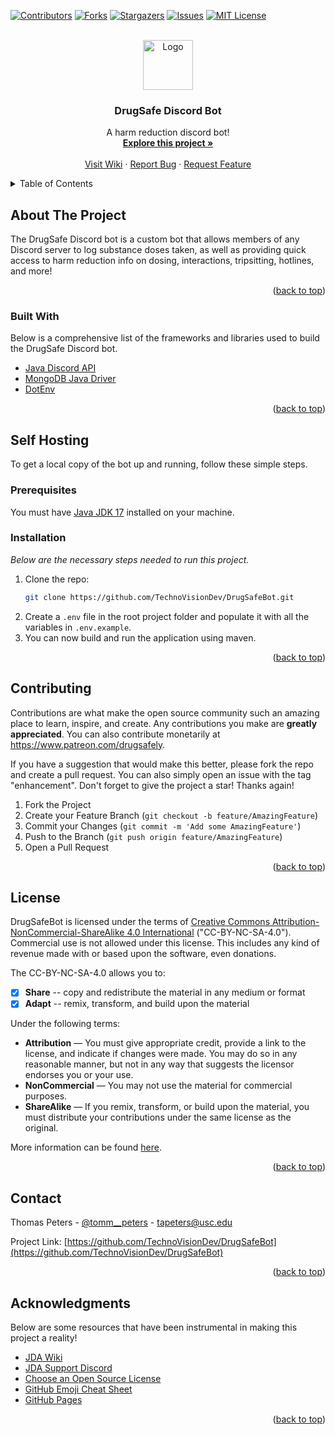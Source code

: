 <div id="top"></div>
<!--
*** Thanks for checking out the Best-README-Template. If you have a suggestion
*** that would make this better, please fork the repo and create a pull request
*** or simply open an issue with the tag "enhancement".
*** Don't forget to give the project a star!
*** Thanks again! Now go create something AMAZING! :D
-->



<!-- PROJECT SHIELDS -->
<!--
*** I'm using markdown "reference style" links for readability.
*** Reference links are enclosed in brackets [ ] instead of parentheses ( ).
*** See the bottom of this document for the declaration of the reference variables
*** for contributors-url, forks-url, etc. This is an optional, concise syntax you may use.
*** https://www.markdownguide.org/basic-syntax/#reference-style-links
-->
[![Contributors][contributors-shield]][contributors-url]
[![Forks][forks-shield]][forks-url]
[![Stargazers][stars-shield]][stars-url]
[![Issues][issues-shield]][issues-url]
[![MIT License][license-shield]][license-url]



<!-- PROJECT LOGO -->
<br />
<div align="center">
  <a href="https://github.com/TechnoVisionDev/DrugSafeBot">
    <img src="https://i.imgur.com/EXlIpl3.png" alt="Logo" width="80" height="80">
  </a>

  <h3 align="center">DrugSafe Discord Bot</h3>

  <p align="center">
    A harm reduction discord bot!
    <br />
    <a href="https://discord.com/oauth2/authorize?client_id=1116516703497621555&scope=bot&permissions=311361"><strong>Explore this project »</strong></a>
    <br />
    <br />
    <a href="https://github.com/TechnoVisionDev/DrugSafeBot/wiki">Visit Wiki</a>
    ·
    <a href="https://github.com/TechnoVisionDev/DrugSafeBot/issues">Report Bug</a>
    ·
    <a href="https://github.com/TechnoVisionDev/DrugSafeBot/issues">Request Feature</a>
  </p>
</div>



<!-- TABLE OF CONTENTS -->
<details>
  <summary>Table of Contents</summary>
  <ol>
    <li>
      <a href="#about-the-project">About The Project</a>
      <ul>
        <li><a href="#built-with">Built With</a></li>
      </ul>
    </li>
    <li>
      <a href="#getting-started">Getting Started</a>
      <ul>
        <li><a href="#prerequisites">Prerequisites</a></li>
        <li><a href="#installation">Installation</a></li>
      </ul>
    </li>
    <li><a href="#contributing">Contributing</a></li>
    <li><a href="#license">License</a></li>
    <li><a href="#contact">Contact</a></li>
    <li><a href="#acknowledgments">Acknowledgments</a></li>
  </ol>
</details>



<!-- ABOUT THE PROJECT -->
## About The Project

The DrugSafe Discord bot is a custom bot that allows members of any Discord server to log substance doses taken, as well as providing quick access to harm reduction info on dosing, interactions, tripsitting, hotlines, and more!

<p align="right">(<a href="#top">back to top</a>)</p>



### Built With

Below is a comprehensive list of the frameworks and libraries used to build the DrugSafe Discord bot.

* [Java Discord API](https://github.com/DV8FromTheWorld/JDA)
* [MongoDB Java Driver](https://mongodb.github.io/mongo-java-driver)
* [DotEnv](https://github.com/cdimascio/dotenv-java)

<p align="right">(<a href="#top">back to top</a>)</p>



<!-- GETTING STARTED -->
## Self Hosting

To get a local copy of the bot up and running, follow these simple steps.

### Prerequisites

You must have [Java JDK 17](https://www.oracle.com/java/technologies/downloads/) installed on your machine.

### Installation

_Below are the necessary steps needed to run this project._

1. Clone the repo:
   ```sh
   git clone https://github.com/TechnoVisionDev/DrugSafeBot.git
   ```
2. Create a `.env` file in the root project folder and populate it with all the variables in `.env.example`.
3. You can now build and run the application using maven.

<p align="right">(<a href="#top">back to top</a>)</p>



<!-- CONTRIBUTING -->
## Contributing

Contributions are what make the open source community such an amazing place to learn, inspire, and create. Any contributions you make are **greatly appreciated**. You can also contribute monetarily at https://www.patreon.com/drugsafely.

If you have a suggestion that would make this better, please fork the repo and create a pull request. You can also simply open an issue with the tag "enhancement".
Don't forget to give the project a star! Thanks again!

1. Fork the Project
2. Create your Feature Branch (`git checkout -b feature/AmazingFeature`)
3. Commit your Changes (`git commit -m 'Add some AmazingFeature'`)
4. Push to the Branch (`git push origin feature/AmazingFeature`)
5. Open a Pull Request

<p align="right">(<a href="#top">back to top</a>)</p>



<!-- LICENSE -->
## License

DrugSafeBot is licensed under the terms of [Creative Commons Attribution-NonCommercial-ShareAlike 4.0 International](https://github.com/ChristopherBThai/DrugSafeBot/blob/master/LICENSE) ("CC-BY-NC-SA-4.0"). Commercial use is not allowed under this license. This includes any kind of revenue made with or based upon the software, even donations.

The CC-BY-NC-SA-4.0 allows you to:
- [x] **Share** -- copy and redistribute the material in any medium or format
- [x] **Adapt** -- remix, transform, and build upon the material

Under the following terms:
- **Attribution** — You must give appropriate credit, provide a link to the license, and indicate if changes were made. You may do so in any reasonable manner, but not in any way that suggests the licensor endorses you or your use.
- **NonCommercial** — You may not use the material for commercial purposes. 
- **ShareAlike** — If you remix, transform, or build upon the material, you must distribute your contributions under the same license as the original.

More information can be found [here](https://creativecommons.org/licenses/by-nc-sa/4.0/).

<p align="right">(<a href="#top">back to top</a>)</p>



<!-- CONTACT -->
## Contact

Thomas Peters - [@tomm__peters](https://twitter.com/tomm__peters) - tapeters@usc.edu

Project Link: [https://github.com/TechnoVisionDev/DrugSafeBot](https://github.com/TechnoVisionDev/DrugSafeBot)

<p align="right">(<a href="#top">back to top</a>)</p>



<!-- ACKNOWLEDGMENTS -->
## Acknowledgments

Below are some resources that have been instrumental in making this project a reality!

* [JDA Wiki](https://jda.wiki/introduction/jda/)
* [JDA Support Discord](https://discord.gg/0hMr4ce0tIl3SLv5)
* [Choose an Open Source License](https://choosealicense.com)
* [GitHub Emoji Cheat Sheet](https://www.webpagefx.com/tools/emoji-cheat-sheet)
* [GitHub Pages](https://pages.github.com)

<p align="right">(<a href="#top">back to top</a>)</p>



<!-- MARKDOWN LINKS & IMAGES -->
<!-- https://www.markdownguide.org/basic-syntax/#reference-style-links -->
[contributors-shield]: https://img.shields.io/github/contributors/TechnoVisionDev/DrugSafeBot.svg?style=for-the-badge
[contributors-url]: https://github.com/TechnoVisionDev/DrugSafeBot/graphs/contributors
[forks-shield]: https://img.shields.io/github/forks/TechnoVisionDev/DrugSafeBot.svg?style=for-the-badge
[forks-url]: https://github.com/TechnoVisionDev/DrugSafeBot/network/members
[stars-shield]: https://img.shields.io/github/stars/TechnoVisionDev/DrugSafeBot.svg?style=for-the-badge
[stars-url]: https://github.com/TechnoVisionDev/DrugSafeBot/stargazers
[issues-shield]: https://img.shields.io/github/issues/TechnoVisionDev/DrugSafeBot.svg?style=for-the-badge
[issues-url]: https://github.com/TechnoVisionDev/DrugSafeBot/issues
[license-shield]: https://img.shields.io/badge/LICENSE-CC%20BY--NC--SA%204.0-orange.svg?style=for-the-badge
[license-url]: https://github.com/TechnoVisionDev/DrugSafeBot/blob/master/LICENSE
[linkedin-shield]: https://img.shields.io/badge/-LinkedIn-black.svg?style=for-the-badge&logo=linkedin&colorB=555
[linkedin-url]: https://linkedin.com/in/thomaspeters
[product-screenshot]: src/main/webapp/assets/github/screenshot.png

